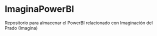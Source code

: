 # ImaginaPowerBI
Repositorio para almacenar el PowerBI relacionado con Imaginación del Prado (Imagina) 
